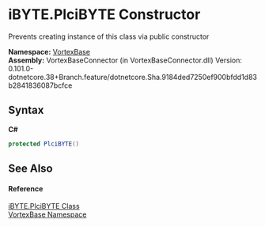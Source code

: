 # iBYTE.PlciBYTE Constructor 
 

Prevents creating instance of this class via public constructor

**Namespace:**&nbsp;<a href="N_VortexBase.md">VortexBase</a><br />**Assembly:**&nbsp;VortexBaseConnector (in VortexBaseConnector.dll) Version: 0.101.0-dotnetcore.38+Branch.feature/dotnetcore.Sha.9184ded7250ef900bfdd1d83b2841836087bcfce

## Syntax

**C#**<br />
``` C#
protected PlciBYTE()
```


## See Also


#### Reference
<a href="T_VortexBase_iBYTE_PlciBYTE.md">iBYTE.PlciBYTE Class</a><br /><a href="N_VortexBase.md">VortexBase Namespace</a><br />